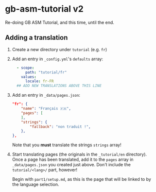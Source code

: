 
# gb-asm-tutorial v2

Re-doing GB ASM Tutorial, and this time, until the end.

## Adding a translation

1.  Create a new directory under `tutorial` (e.g. `fr`)
2.  Add an entry in `_config.yml`'s `defaults` array:
    ```yaml
      - scope:
          path: "tutorial/fr"
        values:
          locale: fr-FR
      ## ADD NEW TRANSLATIONS ABOVE THIS LINE
    ```
3.  Add an entry in `_data/pages.json`:
    ```json
    "fr": {
        "name": "Français 🇫🇷",
        "pages": [
        ],
        "strings": {
            "fallback": "non traduit !",
        },
    },
    ```
    Note that you **must** translate the strings `strings` array!
4.  Start translating pages (the originals in the `_tutorial/en` directory).
    Once a page has been translated, add it to the `pages` array in `_data/pages.json` you created just above.
    Don't include the `tutorial/<lang>/` part, however!

    Begin with `part1/setup.md`, as this is the page that will be linked to by the language selection.
